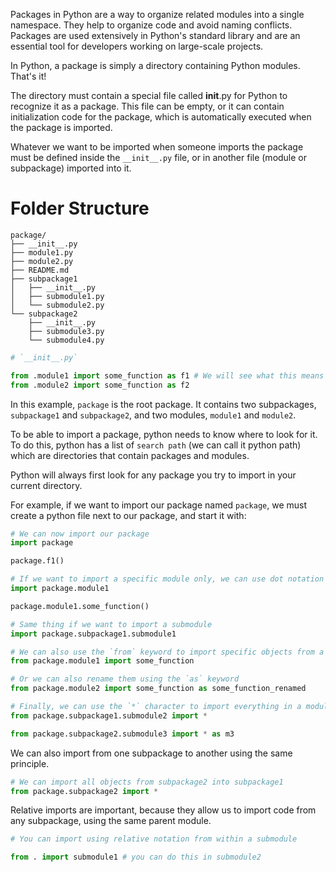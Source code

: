 Packages in Python are a way to organize related modules into a single namespace. They help to organize code and avoid naming conflicts. Packages are used extensively in Python's standard library and are an essential tool for developers working on large-scale projects.

In Python, a package is simply a directory containing Python modules. That's it!

The directory must contain a special file called __init__.py for Python to recognize it as a package. This file can be empty, or it can contain initialization code for the package, which is automatically executed when the package is imported. 

Whatever we want to be imported when someone imports the package must be defined inside the `__init__.py` file, or in another file (module or subpackage) imported into it.

Folder Structure 
===

```
package/
├── __init__.py
├── module1.py
├── module2.py
├── README.md
├── subpackage1
│   ├── __init__.py
│   ├── submodule1.py
│   └── submodule2.py
└── subpackage2
    ├── __init__.py
    ├── submodule3.py
    └── submodule4.py
```

```python
# `__init__.py`

from .module1 import some_function as f1 # We will see what this means in a few minutes
from .module2 import some_function as f2
```

In this example, `package` is the root package. It contains two subpackages, `subpackage1` and `subpackage2`, and two modules, `module1` and `module2`.

To be able to import a package, python needs to know where to look for it. To do this, python has a list of `search path` (we can call it python path) which are directories that contain packages and modules. 

Python will always first look for any package you try to import in your current directory. 

For example, if we want to import our package named `package`, we must create a python file next to our package, and start it with: 

```python
# We can now import our package 
import package

package.f1()

# If we want to import a specific module only, we can use dot notation like so:
import package.module1

package.module1.some_function()

# Same thing if we want to import a submodule
import package.subpackage1.submodule1

# We can also use the `from` keyword to import specific objects from a module
from package.module1 import some_function

# Or we can also rename them using the `as` keyword
from package.module2 import some_function as some_function_renamed

# Finally, we can use the `*` character to import everything in a module
from package.subpackage1.submodule2 import *

from package.subpackage2.submodule3 import * as m3

```

We can also import from one subpackage to another using the same principle.

```python
# We can import all objects from subpackage2 into subpackage1
from package.subpackage2 import *
```

Relative imports are important, because they allow us to import code from any subpackage, using the same parent module.
    
```python
# You can import using relative notation from within a submodule

from . import submodule1 # you can do this in submodule2

